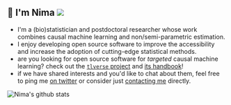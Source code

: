 ## :wave: I'm Nima ![](https://komarev.com/ghpvc/?username=nhejazi&color=green)

- I'm a (bio)statistician and postdoctoral researcher whose work combines
  causal machine learning and non/semi-parametric estimation.
- I enjoy developing open source software to improve the accessibility and
  increase the adoption of cutting-edge statistical methods.
- are you looking for open source software for _targeted_ causal machine
  learning? check out the [`tlverse` project](https://github.com/tlverse) and
  [its handbook](https://tlverse.org/tlverse-handbook)!
- if we have shared interests and you'd like to chat about them, feel free to
  ping me [on twitter](https://twitter.com/nshejazi) or consider just
  [contacting me](https://nimahejazi.org/#contact) directly.

![Nima's github stats](https://github-readme-stats.vercel.app/api?username=nhejazi&show_icons=true&count_private=true&theme=radical)
